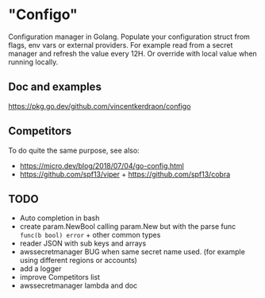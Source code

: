 # "Configo"

Configuration manager in Golang. Populate your configuration struct from flags, env vars or external providers.
For example read from a secret manager and refresh the value every 12H. Or override with local value when running locally.

## Doc and examples

https://pkg.go.dev/github.com/vincentkerdraon/configo

## Competitors

To do quite the same purpose, see also:
- https://micro.dev/blog/2018/07/04/go-config.html
- https://github.com/spf13/viper + https://github.com/spf13/cobra

## TODO

- Auto completion in bash
- create param.NewBool calling param.New but with the parse func `func(b bool) error` + other common types
- reader JSON with sub keys and arrays
- awssecretmanager BUG when same secret name used. (for example using different regions or accounts)
- add a logger
- improve Competitors list
- awssecretmanager lambda and doc
